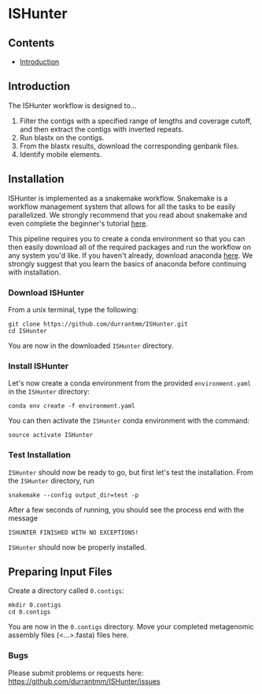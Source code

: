 # ISHunter

## Contents
* [Introduction](#introduction)

## Introduction
The ISHunter workflow is designed to...
1. Filter the contigs with a specified range of lengths and coverage cutoff, and then extract the contigs with inverted repeats.
2. Run blastx on the contigs.
3. From the blastx results, download the corresponding genbank files.
4. Identify mobile elements.

## Installation
ISHunter is implemented as a snakemake workflow. Snakemake is a workflow management system that allows for all the tasks to be easily parallelized. We strongly recommend that you read about snakemake and even complete the beginner's tutorial [here](https://snakemake.readthedocs.io/en/stable/).

This pipeline requires you to create a conda environment so that you can then easily download all of the required packages and run the workflow on any system you'd like. If you haven't already, download anaconda [here](https://www.continuum.io/downloads). We strongly suggest that you learn the basics of anaconda before continuing with installation.

### Download ISHunter
From a unix terminal, type the following:

~~~~
git clone https://github.com/durrantmm/ISHunter.git
cd ISHunter
~~~~

You are now in the downloaded `ISHunter` directory.

### Install ISHunter
Let's now create a conda environment from the provided `environment.yaml` in the `ISHunter` directory:

~~~~
conda env create -f environment.yaml
~~~~

You can then activate the `ISHunter` conda environment with the command:

~~~~
source activate ISHunter
~~~~

### Test Installation
`ISHunter` should now be ready to go, but first let's test the installation.
From the `ISHunter` directory, run

~~~~
snakemake --config output_dir=test -p
~~~~

After a few seconds of running, you should see the process end with the message

~~~~
ISHUNTER FINISHED WITH NO EXCEPTIONS!
~~~~

`ISHunter` should now be properly installed.

## Preparing Input Files
Create a directory called `0.contigs`:

~~~~
mkdir 0.contigs
cd 0.contigs
~~~~

You are now in the `0.contigs` directory. Move your completed metagenomic assembly files (<...>.fasta) files here. 

### Bugs
Please submit problems or requests here: https://github.com/durrantmm/ISHunter/issues
